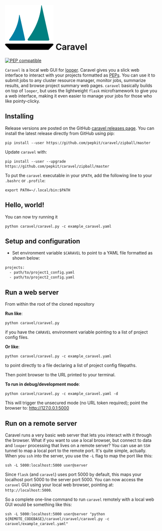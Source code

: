 [logo]: img/logo_caravel.svg

# ![logo][logo] Caravel


[![PEP compatible](http://pepkit.github.io/img/PEP-compatible-green.svg)](http://pepkit.github.io)


`Caravel` is a local web GUI for [looper](https://looper.readthedocs.io/). Caravel gives you a slick web interface to interact with your projects formatted as [PEPs](http://pepkit.github.io). You can use it to submit jobs to any cluster resource manager, monitor jobs, summarize results, and browse project summary web pages. `caravel` basically builds on top of `looper`, but uses the lightweight `flask` microframework to give you a web interface, making it even easier to manage your jobs for those who like pointy-clicky.

## Installing

Release versions are posted on the GitHub [caravel releases page](https://github.com/pepkit/caravel/releases). You can install the latest release directly from GitHub using pip:

```
pip install --user https://github.com/pepkit/caravel/zipball/master
```

Update `caravel` with:

```
pip install --user --upgrade https://github.com/pepkit/caravel/zipball/master
```

To put the ``caravel`` executable in your ``$PATH``, add the following line to your ``.bashrc`` or ``.profile``:

```
export PATH=~/.local/bin:$PATH
```

## Hello, world!

You can now try running it 

```
python caravel/caravel.py -c example_caravel.yaml
```

## Setup and configuration

* Set environment variable `$CARAVEL` to point to a YAML file formatted as shown below:

```
projects:
  - path/to/project1_config.yaml
  - path/to/project2_config.yaml
```

## Run a web server

From within the root of the cloned repository

**Run like**:

```
python caravel/caravel.py
```
if you have the `CARAVEL` environment variable pointing to a list of project config files.

**Or like**:

```
python caravel/caravel.py -c example_caravel.yaml
```
to point directly to a file declaring a list of project config filepaths.

Then point browser to the URL printed to your terminal.


**To run in debug/development mode**: 
```
python caravel/caravel.py -c example_caravel.yaml -d
```
This will trigger the unsecured mode (no URL token required); point the browser to: http://127.0.0.1:5000

## Run on a remote server

Caravel runs a very basic web server that lets you interact with it through the browser. What if you want to use a local browser, but connect to data and `looper` processing that lives on a remote server? You can use an `SSH` tunnel to map a local port to the remote port. It's quite simple, actually. When you `ssh` into the server, you use the `-L` flag to map the port like this:

```
ssh -L 5000:localhost:5000 user@server
```

Since `flask` (and `caravel`) uses port 5000 by default, this maps your localhost port 5000 to the server port 5000. You can now access the `caravel` GUI using your local web browser, pointing at: `http://localhost:5000`.

So a complete one-line command to run `caravel` remotely with a local web GUI would be something like this:

```
ssh -L 5000:localhost:5000 user@server "python ${REMOTE_CODEBASE}/caravel/caravel/caravel.py -c caravel/example_caravel.yaml"
```
